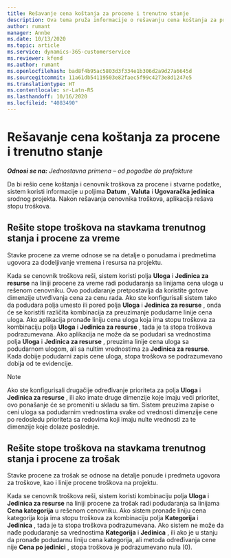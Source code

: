 ```yaml
---
title: Rešavanje cena koštanja za procene i trenutno stanje
description: Ova tema pruža informacije o rešavanju cena koštanja za procene i trenutno stanje.
author: rumant
manager: Annbe
ms.date: 10/13/2020
ms.topic: article
ms.service: dynamics-365-customerservice
ms.reviewer: kfend
ms.author: rumant
ms.openlocfilehash: bad8f4b95ac5803d3f334e1b306d2a9d27a6645d
ms.sourcegitcommit: 11a61db54119503e82faec5f99c4273e8d1247e5
ms.translationtype: HT
ms.contentlocale: sr-Latn-RS
ms.lasthandoff: 10/16/2020
ms.locfileid: "4083490"
---
```

# <a name="resolving-cost-prices-on-estimates-and-actuals"></a>Rešavanje cena koštanja za procene i trenutno stanje

_**Odnosi se na:** Jednostavna primena – od pogodbe do profakture_

Da bi rešio cene koštanja i cenovnik troškova za procene i stvarne podatke, sistem koristi informacije u poljima **Datum** , **Valuta** i **Ugovaračka jedinica** srodnog projekta. Nakon rešavanja cenovnika troškova, aplikacija rešava stopu troškova.

## <a name="resolving-cost-rates-on-actual-and-estimate-lines-for-time"></a>Rešite stope troškova na stavkama trenutnog stanja i procene za vreme

Stavke procene za vreme odnose se na detalje o ponudama i predmetima ugovora za dodeljivanje vremena i resursa na projektu.

Kada se cenovnik troškova reši, sistem koristi polja **Uloga** i **Jedinica za resurse** na liniji procene za vreme radi podudaranja sa linijama cena uloga u rešenom cenovniku. Ovo podudaranje pretpostavlja da koristite gotove dimenzije utvrđivanja cena za cenu rada. Ako ste konfigurisali sistem tako da podudara polja umesto ili pored polja **Uloga** i **Jedinica za resurse** , onda će se koristiti različita kombinacija za preuzimanje podudarne linije cena uloga. Ako aplikacija pronađe liniju cena uloga koja ima stopu troškova za kombinaciju polja **Uloga** i **Jedinica za resurse** , tada je ta stopa troškova podrazumevana. Ako aplikacija ne može da se podudari sa vrednostima polja **Uloga** i **Jedinica za resurse** , preuzima linije cena uloga sa podudarnom ulogom, ali sa nultim vrednostima za **Jedinica za resurse**. Kada dobije podudarni zapis cene uloga, stopa troškova se podrazumevano dobija od te evidencije. 

> [!NOTE]
> Ako ste konfigurisali drugačije određivanje prioriteta za polja **Uloga** i **Jedinica za resurse** , ili ako imate druge dimenzije koje imaju veći prioritet, ovo ponašanje će se promeniti u skladu sa tim. Sistem preuzima zapise o ceni uloga sa podudarnim vrednostima svake od vrednosti dimenzije cene po redosledu prioriteta sa redovima koji imaju nulte vrednosti za te dimenzije koje dolaze poslednje.

## <a name="resolving-cost-rates-on-actual-and-estimate-lines-for-expense"></a>Rešite stope troškova na stavkama trenutnog stanja i procene za trošak

Stavke procene za trošak se odnose na detalje ponude i predmeta ugovora za troškove, kao i linije procene troškova na projektu.

Kada se cenovnik troškova reši, sistem koristi kombinaciju polja **Uloga** i **Jedinica za resurse** na liniji procene za trošak radi podudaranja sa linijama **Cena kategorija** u rešenom cenovniku. Ako sistem pronađe liniju cena kategorija koja ima stopu troškova za kombinaciju polja **Kategorija** i **Jedinica** , tada je ta stopa troškova podrazumevana. Ako sistem ne može da nađe podudaranje sa vrednostima **Kategorija** i **Jedinica** , ili ako je u stanju da pronađe podudarnu liniju cena kategorija, ali metoda određivanja cene nije **Cena po jedinici** , stopa troškova je podrazumevano nula (0).
